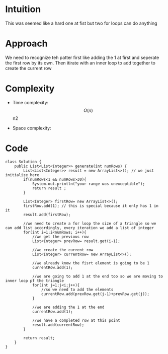 # Intuition
This was seemed like a hard one at fist but two for loops can do anything  

# Approach
We need to recognize teh patter first like adding the 1 at first and seperate the first row by its own. Then itirate with an inner loop to add together to create the  current row 

# Complexity
- Time complexity:
$$O(n)$$ n2

- Space complexity:
<!-- Add your space complexity here, e.g. $$O(n)$$ -->

# Code
```
class Solution {
    public List<List<Integer>> generate(int numRows) {
        List<List<Integer>> result = new ArrayList<>(); // we just initialize here
        if(numRows<1 && numRows>30){
            System.out.println("your range was unexceptible");
            return result ;
        }
        
        List<Integer> firstRow= new ArrayList<>();
        firstRow.add(1); // this is special because it only has 1 in it
        result.add(firstRow);

        //we need to create a for loop the size of a triangle so we can add list accordingly, every iteration we add a list of integer
        for(int i=1;i<numRows; i++){
            //we get the previous row
            List<Integer> prevRow= result.get(i-1);

            //we create the current row
            List<Integer> currentRow= new ArrayList<>();

            //we already know the fisrt element is going to be 1 
            currentRow.add(1);

            //we are going to add 1 at the end too so we are moving to inner loop pf the triangle
            for(int j=1;j<i;j++){
                //so we need to add the elements
                currentRow.add(prevRow.get(j-1)+prevRow.get(j));
            }

            //we are adding the 1 at the end
            currentRow.add(1);

            //we have a completed row at this point 
            result.add(currentRow);
        }

        return result;
    }
}
```